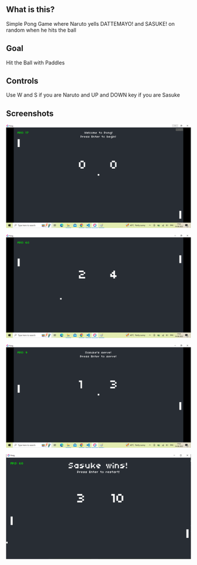 ## What is this?

Simple Pong Game where Naruto yells DATTEMAYO! and SASUKE! on random when he hits the ball

## Goal

Hit the Ball with Paddles

## Controls

Use W and S if you are Naruto and UP and DOWN key if you are Sasuke

## Screenshots
![Start State](https://raw.githubusercontent.com/hackorlyf/pong_naruto-vs-sasuke/main/SS/Start%20State.png)

![Play State](https://raw.githubusercontent.com/hackorlyf/pong_naruto-vs-sasuke/main/SS/Play%20State.png)

![Serve State](https://raw.githubusercontent.com/hackorlyf/pong_naruto-vs-sasuke/main/SS/Serve%20State.png)

![Victory State](https://raw.githubusercontent.com/hackorlyf/pong_naruto-vs-sasuke/main/SS/Victory%20State.png)
